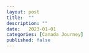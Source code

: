 ```yaml
---
layout: post
title:  ""
description: ""
date:   2023-01-01 
categories: [Canada Journey]
published: false
---
```


